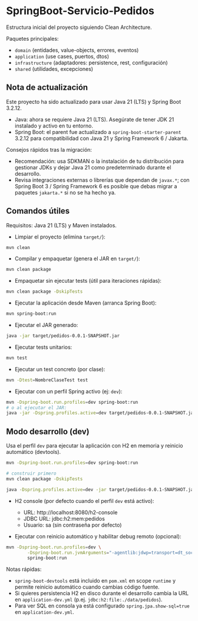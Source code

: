 # SpringBoot-Servicio-Pedidos

Estructura inicial del proyecto siguiendo Clean Architecture.

Paquetes principales:
- `domain` (entidades, value-objects, errores, eventos)
- `application` (use cases, puertos, dtos)
- `infrastructure` (adaptadores: persistence, rest, configuración)
- `shared` (utilidades, excepciones)

Nota de actualización
---------------------
Este proyecto ha sido actualizado para usar Java 21 (LTS) y Spring Boot 3.2.12.

- Java: ahora se requiere Java 21 (LTS). Asegúrate de tener JDK 21 instalado y activo en tu entorno.
- Spring Boot: el parent fue actualizado a `spring-boot-starter-parent` 3.2.12 para compatibilidad con Java 21 y Spring Framework 6 / Jakarta.

Consejos rápidos tras la migración:

- Recomendación: usa SDKMAN o la instalación de tu distribución para gestionar JDKs y dejar Java 21 como predeterminado durante el desarrollo.
- Revisa integraciones externas o librerías que dependan de `javax.*`; con Spring Boot 3 / Spring Framework 6 es posible que debas migrar a paquetes `jakarta.*` si no se ha hecho ya.

## Comandos útiles

Requisitos: Java 21 (LTS) y Maven instalados.

- Limpiar el proyecto (elimina `target/`):

```bash
mvn clean
```

- Compilar y empaquetar (genera el JAR en `target/`):

```bash
mvn clean package
```

- Empaquetar sin ejecutar tests (útil para iteraciones rápidas):

```bash
mvn clean package -DskipTests
```

- Ejecutar la aplicación desde Maven (arranca Spring Boot):

```bash
mvn spring-boot:run
```

- Ejecutar el JAR generado:

```bash
java -jar target/pedidos-0.0.1-SNAPSHOT.jar
```

- Ejecutar tests unitarios:

```bash
mvn test
```

- Ejecutar un test concreto (por clase):

```bash
mvn -Dtest=NombreClaseTest test
```

- Ejecutar con un perfil Spring activo (ej: `dev`):

```bash
mvn -Dspring-boot.run.profiles=dev spring-boot:run
# o al ejecutar el JAR:
java -jar -Dspring.profiles.active=dev target/pedidos-0.0.1-SNAPSHOT.jar
```

## Modo desarrollo (dev)

Usa el perfil `dev` para ejecutar la aplicación con H2 en memoria y reinicio automático (devtools).

```bash
mvn -Dspring-boot.run.profiles=dev spring-boot:run
```

```bash
# construir primero
mvn clean package -DskipTests

java -Dspring.profiles.active=dev -jar target/pedidos-0.0.1-SNAPSHOT.jar
```

- H2 console (por defecto cuando el perfil `dev` está activo):

	- URL: http://localhost:8080/h2-console
	- JDBC URL: jdbc:h2:mem:pedidos
	- Usuario: sa  (sin contraseña por defecto)

- Ejecutar con reinicio automático y habilitar debug remoto (opcional):

```bash
mvn -Dspring-boot.run.profiles=dev \
        -Dspring-boot.run.jvmArguments="-agentlib:jdwp=transport=dt_socket,server=y,suspend=n,address=*:5005" \
        spring-boot:run
```

Notas rápidas:

- `spring-boot-devtools` está incluido en `pom.xml` en scope `runtime` y permite reinicio automático cuando cambias código fuente.
- Si quieres persistencia H2 en disco durante el desarrollo cambia la URL en `application-dev.yml` (p.ej. `jdbc:h2:file:./data/pedidos`).
- Para ver SQL en consola ya está configurado `spring.jpa.show-sql=true` en `application-dev.yml`.
